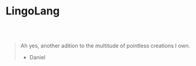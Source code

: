# LingoLang

<br />
<br />


>Ah yes, another adition to the multitude of pointless creations I own.
>
>  - Daniel
>




